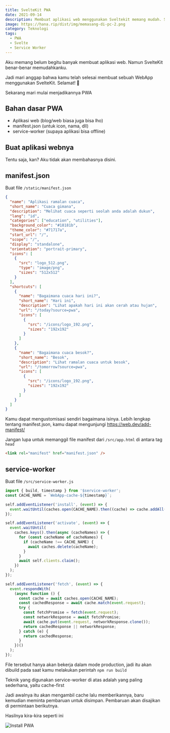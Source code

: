```yaml
---
title: SvelteKit PWA
date: 2021-09-14
description: Membuat aplikasi web menggunakan Sveltekit memang mudah. Sekarang kamu hanya perlu melakukan langkah-langkah pada catatan ini, lalu itu akan dapat diinstall di mana pun.
image: https://hana.rip/dist/img/memasang-di-pc-2.png
category: Teknologi
tags:
  - PWA
  - Svelte
  - Service Worker
---
```


Aku memang belum begitu banyak membuat aplikasi web. Namun SvelteKit benar-benar memudahkanku.

Jadi mari anggap bahwa kamu telah selesai membuat sebuah WebApp menggunakan SvelteKit. Selamat! 🎉

Sekarang mari mulai menjadikannya PWA

## Bahan dasar PWA

- Aplikasi web (blog/web biasa juga bisa lho)
- manifest.json (untuk icon, nama, dll)
- service-worker (supaya aplikasi bisa offline)

## Buat aplikasi webnya

Tentu saja, kan? Aku tidak akan membahasnya disini.

## manifest.json

Buat file `/static/manifest.json`

```json
{
  "name": "Aplikasi ramalan cuaca",
  "short_name": "Cuaca gimana",
  "description": "Melihat cuaca seperti seolah anda adalah dukun",
  "lang": "id",
  "categories": ["education", "utilities"],
  "background_color": "#18181b",
  "theme_color": "#71717a",
  "start_url": "/",
  "scope": "/",
  "display": "standalone",
  "orientation": "portrait-primary",
  "icons": [
    {
      "src": "logo_512.png",
      "type": "image/png",
      "sizes": "512x512"
    }
  ],
  "shortcuts": [
    {
      "name": "Bagaimana cuaca hari ini?",
      "short_name": "Hari ini",
      "description": "Lihat apakah hari ini akan cerah atau hujan",
      "url": "/today?source=pwa",
      "icons": [
        {
          "src": "/icons/logo_192.png",
          "sizes": "192x192"
        }
      ]
    },
    {
      "name": "Bagaimana cuaca besok?",
      "short_name": "Besok",
      "description": "Lihat ramalan cuaca untuk besok",
      "url": "/tomorrow?source=pwa",
      "icons": [
        {
          "src": "/icons/logo_192.png",
          "sizes": "192x192"
        }
      ]
    }
  ]
}
```

Kamu dapat mengustomisasi sendiri bagaimana isinya. Lebih lengkap tentang manifest.json, kamu dapat mengunjungi https://web.dev/add-manifest/

Jangan lupa untuk memanggil file manifest dari `/src/app.html` di antara tag `head`

```html
<link rel="manifest" href="manifest.json" />
```

## service-worker

Buat file `/src/service-worker.js`

```js
import { build, timestamp } from '$service-worker';
const CACHE_NAME = `WebApp-cache-${timestamp}`;

self.addEventListener('install', (event) => {
  event.waitUntil(caches.open(CACHE_NAME).then((cache) => cache.addAll(build)));
});

self.addEventListener('activate', (event) => {
  event.waitUntil(
    caches.keys().then(async (cacheNames) => {
      for (const cacheName of cacheNames) {
        if (cacheName !== CACHE_NAME) {
          await caches.delete(cacheName);
        }
      }
      await self.clients.claim();
    })
  );
});

self.addEventListener('fetch', (event) => {
  event.respondWith(
    (async function () {
      const cache = await caches.open(CACHE_NAME);
      const cachedResponse = await cache.match(event.request);
      try {
        const fetchPromise = fetch(event.request);
        const networkResponse = await fetchPromise;
        await cache.put(event.request, networkResponse.clone());
        return cachedResponse || networkResponse;
      } catch (e) {
        return cachedResponse;
      }
    })()
  );
});
```

File tersebut hanya akan bekerja dalam mode production, jadi itu akan dibuild pada saat kamu melakukan perintah `npm run build`

Teknik yang digunakan service-worker di atas adalah yang paling sederhana, yaitu cache-first

Jadi awalnya itu akan mengambil cache lalu memberikannya, baru kemudian meminta pembaruan untuk disimpan. Pembaruan akan disajikan di permintaan berikutnya.

Hasilnya kira-kira seperti ini

![Install PWA](https://hana.rip/dist/img/memasang-di-pc-2.png)
